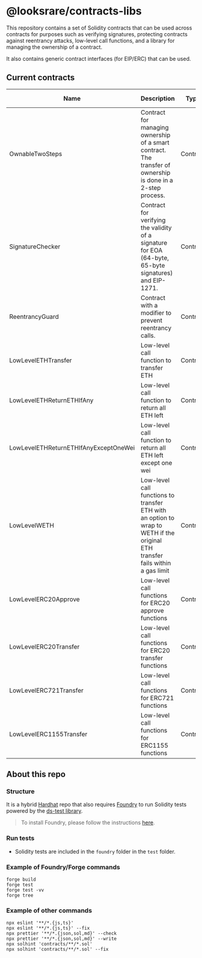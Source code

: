 # @looksrare/contracts-libs

This repository contains a set of Solidity contracts that can be used across contracts for purposes such as verifying signatures, protecting contracts against reentrancy attacks, low-level call functions, and a library for managing the ownership of a contract.

It also contains generic contract interfaces (for EIP/ERC) that can be used.

## Current contracts

| Name                                  | Description                                                                                                                   | Type     | Latest version |
| ------------------------------------- | ----------------------------------------------------------------------------------------------------------------------------- | -------- | -------------- |
| OwnableTwoSteps                       | Contract for managing ownership of a smart contract. The transfer of ownership is done in a 2-step process.                   | Contract | 2.5.0          |
| SignatureChecker                      | Contract for verifying the validity of a signature for EOA (64-byte, 65-byte signatures) and EIP-1271.                        | Contract | 2.4.4          |
| ReentrancyGuard                       | Contract with a modifier to prevent reentrancy calls.                                                                         | Contract | 2.4.4          |
| LowLevelETHTransfer                   | Low-level call function to transfer ETH                                                                                       | Contract | 2.4.4          |
| LowLevelETHReturnETHIfAny             | Low-level call function to return all ETH left                                                                                | Contract | 2.4.4          |
| LowLevelETHReturnETHIfAnyExceptOneWei | Low-level call function to return all ETH left except one wei                                                                 | Contract | 2.4.4          |
| LowLevelWETH                          | Low-level call functions to transfer ETH with an option to wrap to WETH if the original ETH transfer fails within a gas limit | Contract | 2.4.4          |
| LowLevelERC20Approve                  | Low-level call functions for ERC20 approve functions                                                                          | Contract | 2.4.4          |
| LowLevelERC20Transfer                 | Low-level call functions for ERC20 transfer functions                                                                         | Contract | 2.4.4          |
| LowLevelERC721Transfer                | Low-level call functions for ERC721 functions                                                                                 | Contract | 2.4.4          |
| LowLevelERC1155Transfer               | Low-level call functions for ERC1155 functions                                                                                | Contract | 2.4.4          |

## About this repo

### Structure

It is a hybrid [Hardhat](https://hardhat.org/) repo that also requires [Foundry](https://book.getfoundry.sh/index.html) to run Solidity tests powered by the [ds-test library](https://github.com/dapphub/ds-test/).

> To install Foundry, please follow the instructions [here](https://book.getfoundry.sh/getting-started/installation.html).

### Run tests

- Solidity tests are included in the `foundry` folder in the `test` folder.

### Example of Foundry/Forge commands

```shell
forge build
forge test
forge test -vv
forge tree
```

### Example of other commands

```shell
npx eslint '**/*.{js,ts}'
npx eslint '**/*.{js,ts}' --fix
npx prettier '**/*.{json,sol,md}' --check
npx prettier '**/*.{json,sol,md}' --write
npx solhint 'contracts/**/*.sol'
npx solhint 'contracts/**/*.sol' --fix
```

